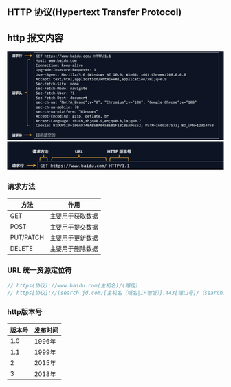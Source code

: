 ## HTTP 协议(Hypertext Transfer Protocol)

## http 报文内容

![http请求报文](/http.png)
![http请求行](/请求行.png)

### 请求方法

| 方法      | 作用             |
| --------- | ---------------- |
| GET       | 主要用于获取数据 |
| POST      | 主要用于提交数据 |
| PUT/PATCH | 主要用于更新数据 |
| DELETE    | 主要用于删除数据 |

### URL 统一资源定位符

```js
// https(协议)://www.baidu.com(主机名)/(路径)
// https[协议]://(search.jd.com)[主机名（域名|IP地址）]:443[端口号]/（search）[路径]?（keyword=oneplus&psort=3）[查询字符串]
```
### http版本号

| 版本号      | 发布时间             |
| --------- | ---------------- |
| 1.0       | 1996年 |
| 1.1      | 1999年 |
| 2 | 2015年 |
| 3    | 2018年 |